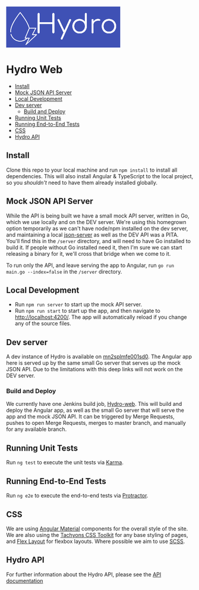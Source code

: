 ![hydro](/src/assets/img/hydro_logo_blue_bg.png)

# Hydro Web

<!-- TOC depthFrom:2 -->

- [Install](#install)
- [Mock JSON API Server](#mock-json-api-server)
- [Local Development](#local-development)
- [Dev server](#dev-server)
  - [Build and Deploy](#build-and-deploy)
- [Running Unit Tests](#running-unit-tests)
- [Running End-to-End Tests](#running-end-to-end-tests)
- [CSS](#css)
- [Hydro API](#hydro-api)

<!-- /TOC -->

## Install

Clone this repo to your local machine and run `npm install` to install all dependencies. This will also install Angular & TypeScript to the local project, so you _shouldn't_ need to have them already installed globally.

## Mock JSON API Server

While the API is being built we have a small mock API server, written in Go, which we use locally and on the DEV server. We're using this homegrown option temporarily as we can't have node/npm installed on the dev server, and maintaining a local [json-server](https://github.com/typicode/json-server) as well as the DEV API was a PITA. You'll find this in the `/server` directory, and will need to have Go installed to build it. If people without Go installed need it, then I'm sure we can start releasing a binary for it, we'll cross that bridge when we come to it.

To run only the API, and leave serving the app to Angular, run `go run main.go --index=false` in the `/server` directory.

## Local Development

- Run `npm run server` to start up the mock API server.
- Run `npm run start` to start up the app, and then navigate to [http://localhost:4200/](http://localhost:4200/). The app will automatically reload if you change any of the source files.

## Dev server

A dev instance of Hydro is available on [mn2splmfe001sd0](http://mn2splmfe001sd0:4200). The Angular app here is served up by the same small Go server that serves up the mock JSON API. Due to the limitations with this deep links will not work on the DEV server.

### Build and Deploy

We currently have one Jenkins build job, [Hydro-web](https://mn2forbld0001d0/job/Hydro-web/). This will build and deploy the Angular app, as well as the small Go server that will serve the app and the mock JSON API. It can be triggered by Merge Requests, pushes to open Merge Requests, merges to master branch, and manually for any available branch.

## Running Unit Tests

Run `ng test` to execute the unit tests via [Karma](https://karma-runner.github.io).

## Running End-to-End Tests

Run `ng e2e` to execute the end-to-end tests via [Protractor](http://www.protractortest.org/).

## CSS

We are using [Angular Material](https://material.angular.io/) components for the overall style of the site. We are also using the [Tachyons CSS Toolkit](http://tachyons.io/) for any base styling of pages, and [Flex Layout](https://github.com/angular/flex-layout) for flexbox layouts. Where possible we aim to use [SCSS](http://sass-lang.com/).

## Hydro API

For further information about the Hydro API, please see the [API documentation](https://for-git-prod.lb.local/forensic_monitoring/hydro/tree/master/hydro-api)
